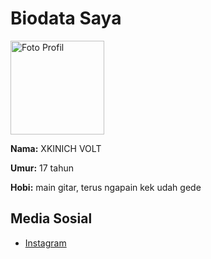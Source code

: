 <!DOCTYPE html>
<html>
<head>
  <title>Biodata XKINICH</title>
</head>
<body>
  <h1>Biodata Saya</h1>
  
  <img src="https://imgur.com/a/NKkDz0W" alt="Foto Profil" width="150">
  
  <p><strong>Nama:</strong> XKINICH VOLT</p>
  <p><strong>Umur:</strong> 17 tahun</p>
  <p><strong>Hobi:</strong> main gitar, terus ngapain kek udah gede</p>
  
  <h2>Media Sosial</h2>
  <ul>
    <li><a href="https://www.instagram.com/kyod4n" target="_blank">Instagram</a></li>
  </ul>
</body>
</html>
